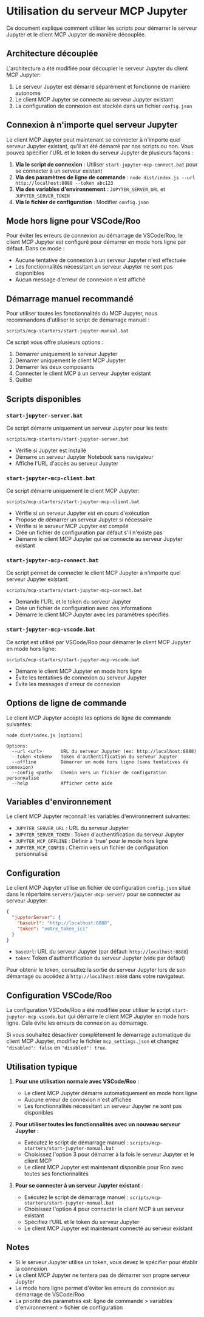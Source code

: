 # Utilisation du serveur MCP Jupyter

Ce document explique comment utiliser les scripts pour démarrer le serveur Jupyter et le client MCP Jupyter de manière découplée.

## Architecture découplée

L'architecture a été modifiée pour découpler le serveur Jupyter du client MCP Jupyter:

1. Le serveur Jupyter est démarré séparément et fonctionne de manière autonome
2. Le client MCP Jupyter se connecte au serveur Jupyter existant
3. La configuration de connexion est stockée dans un fichier `config.json`

## Connexion à n'importe quel serveur Jupyter

Le client MCP Jupyter peut maintenant se connecter à n'importe quel serveur Jupyter existant, qu'il ait été démarré par nos scripts ou non. Vous pouvez spécifier l'URL et le token du serveur Jupyter de plusieurs façons :

1. **Via le script de connexion** : Utiliser `start-jupyter-mcp-connect.bat` pour se connecter à un serveur existant
2. **Via des paramètres de ligne de commande** : `node dist/index.js --url http://localhost:8888 --token abc123`
3. **Via des variables d'environnement** : `JUPYTER_SERVER_URL` et `JUPYTER_SERVER_TOKEN`
4. **Via le fichier de configuration** : Modifier `config.json`

## Mode hors ligne pour VSCode/Roo

Pour éviter les erreurs de connexion au démarrage de VSCode/Roo, le client MCP Jupyter est configuré pour démarrer en mode hors ligne par défaut. Dans ce mode :

- Aucune tentative de connexion à un serveur Jupyter n'est effectuée
- Les fonctionnalités nécessitant un serveur Jupyter ne sont pas disponibles
- Aucun message d'erreur de connexion n'est affiché

## Démarrage manuel recommandé

Pour utiliser toutes les fonctionnalités du MCP Jupyter, nous recommandons d'utiliser le script de démarrage manuel :

```
scripts/mcp-starters/start-jupyter-manual.bat
```

Ce script vous offre plusieurs options :
1. Démarrer uniquement le serveur Jupyter
2. Démarrer uniquement le client MCP Jupyter
3. Démarrer les deux composants
4. Connecter le client MCP à un serveur Jupyter existant
5. Quitter

## Scripts disponibles

### `start-jupyter-server.bat`

Ce script démarre uniquement un serveur Jupyter pour les tests:

```
scripts/mcp-starters/start-jupyter-server.bat
```

- Vérifie si Jupyter est installé
- Démarre un serveur Jupyter Notebook sans navigateur
- Affiche l'URL d'accès au serveur Jupyter

### `start-jupyter-mcp-client.bat`

Ce script démarre uniquement le client MCP Jupyter:

```
scripts/mcp-starters/start-jupyter-mcp-client.bat
```

- Vérifie si un serveur Jupyter est en cours d'exécution
- Propose de démarrer un serveur Jupyter si nécessaire
- Vérifie si le serveur MCP Jupyter est compilé
- Crée un fichier de configuration par défaut s'il n'existe pas
- Démarre le client MCP Jupyter qui se connecte au serveur Jupyter existant

### `start-jupyter-mcp-connect.bat`

Ce script permet de connecter le client MCP Jupyter à n'importe quel serveur Jupyter existant:

```
scripts/mcp-starters/start-jupyter-mcp-connect.bat
```

- Demande l'URL et le token du serveur Jupyter
- Crée un fichier de configuration avec ces informations
- Démarre le client MCP Jupyter avec les paramètres spécifiés

### `start-jupyter-mcp-vscode.bat`

Ce script est utilisé par VSCode/Roo pour démarrer le client MCP Jupyter en mode hors ligne:

```
scripts/mcp-starters/start-jupyter-mcp-vscode.bat
```

- Démarre le client MCP Jupyter en mode hors ligne
- Évite les tentatives de connexion au serveur Jupyter
- Évite les messages d'erreur de connexion

## Options de ligne de commande

Le client MCP Jupyter accepte les options de ligne de commande suivantes:

```
node dist/index.js [options]

Options:
  --url <url>       URL du serveur Jupyter (ex: http://localhost:8888)
  --token <token>   Token d'authentification du serveur Jupyter
  --offline         Démarrer en mode hors ligne (sans tentatives de connexion)
  --config <path>   Chemin vers un fichier de configuration personnalisé
  --help            Afficher cette aide
```

## Variables d'environnement

Le client MCP Jupyter reconnaît les variables d'environnement suivantes:

- `JUPYTER_SERVER_URL` : URL du serveur Jupyter
- `JUPYTER_SERVER_TOKEN` : Token d'authentification du serveur Jupyter
- `JUPYTER_MCP_OFFLINE` : Définir à 'true' pour le mode hors ligne
- `JUPYTER_MCP_CONFIG` : Chemin vers un fichier de configuration personnalisé

## Configuration

Le client MCP Jupyter utilise un fichier de configuration `config.json` situé dans le répertoire `servers/jupyter-mcp-server/` pour se connecter au serveur Jupyter:

```json
{
  "jupyterServer": {
    "baseUrl": "http://localhost:8888",
    "token": "votre_token_ici"
  }
}
```

- `baseUrl`: URL du serveur Jupyter (par défaut: `http://localhost:8888`)
- `token`: Token d'authentification du serveur Jupyter (vide par défaut)

Pour obtenir le token, consultez la sortie du serveur Jupyter lors de son démarrage ou accédez à `http://localhost:8888` dans votre navigateur.

## Configuration VSCode/Roo

La configuration VSCode/Roo a été modifiée pour utiliser le script `start-jupyter-mcp-vscode.bat` qui démarre le client MCP Jupyter en mode hors ligne. Cela évite les erreurs de connexion au démarrage.

Si vous souhaitez désactiver complètement le démarrage automatique du client MCP Jupyter, modifiez le fichier `mcp_settings.json` et changez `"disabled": false` en `"disabled": true`.

## Utilisation typique

1. **Pour une utilisation normale avec VSCode/Roo** :
   - Le client MCP Jupyter démarre automatiquement en mode hors ligne
   - Aucune erreur de connexion n'est affichée
   - Les fonctionnalités nécessitant un serveur Jupyter ne sont pas disponibles

2. **Pour utiliser toutes les fonctionnalités avec un nouveau serveur Jupyter** :
   - Exécutez le script de démarrage manuel : `scripts/mcp-starters/start-jupyter-manual.bat`
   - Choisissez l'option 3 pour démarrer à la fois le serveur Jupyter et le client MCP
   - Le client MCP Jupyter est maintenant disponible pour Roo avec toutes ses fonctionnalités

3. **Pour se connecter à un serveur Jupyter existant** :
   - Exécutez le script de démarrage manuel : `scripts/mcp-starters/start-jupyter-manual.bat`
   - Choisissez l'option 4 pour connecter le client MCP à un serveur existant
   - Spécifiez l'URL et le token du serveur Jupyter
   - Le client MCP Jupyter est maintenant connecté au serveur existant

## Notes

- Si le serveur Jupyter utilise un token, vous devez le spécifier pour établir la connexion
- Le client MCP Jupyter ne tentera pas de démarrer son propre serveur Jupyter
- Le mode hors ligne permet d'éviter les erreurs de connexion au démarrage de VSCode/Roo
- La priorité des paramètres est: ligne de commande > variables d'environnement > fichier de configuration